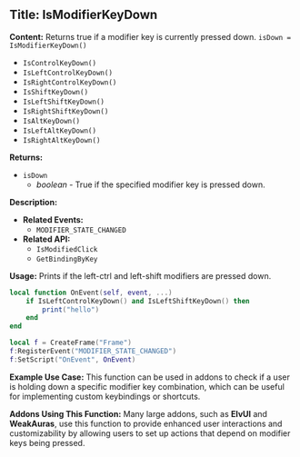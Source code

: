 ## Title: IsModifierKeyDown

**Content:**
Returns true if a modifier key is currently pressed down.
`isDown = IsModifierKeyDown()`
- `IsControlKeyDown()`
- `IsLeftControlKeyDown()`
- `IsRightControlKeyDown()`
- `IsShiftKeyDown()`
- `IsLeftShiftKeyDown()`
- `IsRightShiftKeyDown()`
- `IsAltKeyDown()`
- `IsLeftAltKeyDown()`
- `IsRightAltKeyDown()`

**Returns:**
- `isDown`
  - *boolean* - True if the specified modifier key is pressed down.

**Description:**
- **Related Events:**
  - `MODIFIER_STATE_CHANGED`
- **Related API:**
  - `IsModifiedClick`
  - `GetBindingByKey`

**Usage:**
Prints if the left-ctrl and left-shift modifiers are pressed down.
```lua
local function OnEvent(self, event, ...)
    if IsLeftControlKeyDown() and IsLeftShiftKeyDown() then
        print("hello")
    end
end

local f = CreateFrame("Frame")
f:RegisterEvent("MODIFIER_STATE_CHANGED")
f:SetScript("OnEvent", OnEvent)
```

**Example Use Case:**
This function can be used in addons to check if a user is holding down a specific modifier key combination, which can be useful for implementing custom keybindings or shortcuts.

**Addons Using This Function:**
Many large addons, such as **ElvUI** and **WeakAuras**, use this function to provide enhanced user interactions and customizability by allowing users to set up actions that depend on modifier keys being pressed.